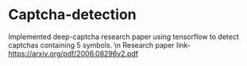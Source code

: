 # Captcha-detection
Implemented deep-captcha research paper using tensorflow to detect captchas containing 5 symbols. \n
Research paper link- https://arxiv.org/pdf/2006.08296v2.pdf
